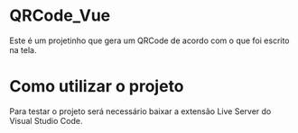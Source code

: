 # QRCode_Vue
Este é um projetinho que gera um QRCode de acordo com o que foi escrito na tela.

# Como utilizar o projeto
Para testar o projeto será necessário baixar a extensão Live Server do Visual Studio Code.
